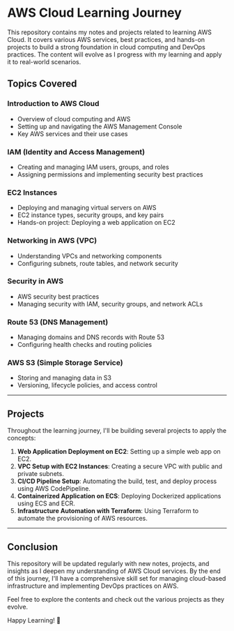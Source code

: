 # AWS Cloud Learning Journey

This repository contains my notes and projects related to learning AWS Cloud. It covers various AWS services, best practices, and hands-on projects to build a strong foundation in cloud computing and DevOps practices. The content will evolve as I progress with my learning and apply it to real-world scenarios.

## Topics Covered

### **Introduction to AWS Cloud**
- Overview of cloud computing and AWS
- Setting up and navigating the AWS Management Console
- Key AWS services and their use cases

### **IAM (Identity and Access Management)**
- Creating and managing IAM users, groups, and roles
- Assigning permissions and implementing security best practices

### **EC2 Instances**
- Deploying and managing virtual servers on AWS
- EC2 instance types, security groups, and key pairs
- Hands-on project: Deploying a web application on EC2

### **Networking in AWS (VPC)**
- Understanding VPCs and networking components
- Configuring subnets, route tables, and network security

### **Security in AWS**
- AWS security best practices
- Managing security with IAM, security groups, and network ACLs

### **Route 53 (DNS Management)**
- Managing domains and DNS records with Route 53
- Configuring health checks and routing policies

  
### **AWS S3 (Simple Storage Service)**
- Storing and managing data in S3
- Versioning, lifecycle policies, and access control
---


## Projects

Throughout the learning journey, I'll be building several projects to apply the concepts:

1. **Web Application Deployment on EC2**: Setting up a simple web app on EC2.
2. **VPC Setup with EC2 Instances**: Creating a secure VPC with public and private subnets.
3. **CI/CD Pipeline Setup**: Automating the build, test, and deploy process using AWS CodePipeline.
4. **Containerized Application on ECS**: Deploying Dockerized applications using ECS and ECR.
5. **Infrastructure Automation with Terraform**: Using Terraform to automate the provisioning of AWS resources.

---

## Conclusion

This repository will be updated regularly with new notes, projects, and insights as I deepen my understanding of AWS Cloud services. By the end of this journey, I'll have a comprehensive skill set for managing cloud-based infrastructure and implementing DevOps practices on AWS.

Feel free to explore the contents and check out the various projects as they evolve.

Happy Learning! 🚀
